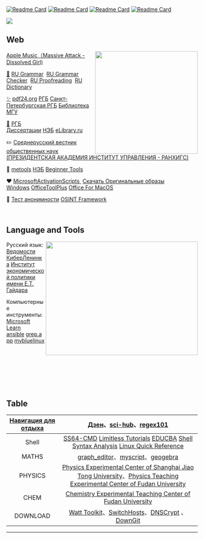 [![Readme Card](https://github-readme-stats.vercel.app/api/pin/?username=excalibra&repo=scripts)](https://github.com/Excalibra/scripts)
[![Readme Card](https://github-readme-stats.vercel.app/api/pin/?username=excalibra&repo=ChiseiKoya)](https://github.com/Excalibra/ChiseiKoya)
[![Readme Card](https://github-readme-stats.vercel.app/api/pin/?username=excalibra&repo=network-tunneling)](https://github.com/Excalibra/network-tunneling)
[![Readme Card](https://github-readme-stats.vercel.app/api/pin/?username=excalibra&repo=cybersecurity)](https://github.com/Excalibra/cybersecurity)

<a>
  <img align="center" src="https://github.com/user-attachments/assets/dc1c40c8-35bf-4b9d-8120-0bc0fde05e1c"/>
</a>


## Web 

<a href="https://music.apple.com/us/song/dissolved-girl/724466943"><img align="right" src="https://github.com/user-attachments/assets/606a1978-f747-4942-8a86-8e20d1df8469" width="270" height="270" />Apple Music（Massive Attack - Dissolved Girl) </a>


[🔎](https://citaty.info/)&nbsp;<a href="https://www.russianforfree.com/" target="_blank">RU Grammar</a>  &nbsp;<a href="https://orfogrammka.ru/" target="_blank">RU Grammar Checker</a>  &nbsp;<a href="https://gramota.ru/" target="_blank">RU Proofreading</a> &nbsp;<a href="https://www.multitran.com/">RU Dictionary</a> 

[✨](#)&nbsp;<a href="https://tools.pdf24.org" target="_blank">pdf24.org</a>&nbsp;<a href="https://www.rsl.ru/"
 target="_blank">РГБ</a>&nbsp;<a href="https://www.library.spbu.ru/" target="_blank">Санкт-Петербургская РГБ</a> [Библиотека МГУ](https://www.msu.ru/en/library/)

[🔖](https://www.rusprofile.ru/)&nbsp;<a href="https://diss.rsl.ru/" target="_blank">РГБ Диссертации</a>&nbsp;<a href="https://нэб.рф/">НЭБ</a>&nbsp;<a href="https://www.elibrary.ru/">eLibrary.ru</a>

✏️ [Среднерусский вестник общественных наук (ПРЕЗИДЕНТСКАЯ АКАДЕМИЯ ИНСТИТУТ УПРАВЛЕНИЯ - РАНХИГС)](https://orelvestnik.ru/) 

🧰&nbsp;[metools](http://www.metools.info/other/subnetmask160.html)&nbsp;[НЭБ](https://нэб.рф/)&nbsp;<a href="https://c.runoob.com" target="_blank">Beginner Tools</a> 

❤️&nbsp;<a href="https://massgrave.dev" target="_blank">MicrosoftActivationScripts </a>&nbsp;[Скачать Оригинальные образы Windows](https://download-original-windows.ru/)&nbsp;[OfficeToolPlus](https://otp.landian.vip/en-us/)&nbsp;[Office For MacOS](https://github.com/alsyundawy/Microsoft-Office-For-MacOS)

🤖&nbsp;<a href="https://exploit.in/ip/" target="_blank">Тест анонимности</a>&nbsp;[OSINT Framework](https://osintframework.com/)

<br>

## Language and Tools

<a><img align="right" src="https://github.com/user-attachments/assets/a29d674e-b019-4e96-9253-f440632c7a10" width="400" height="299" /></a>

Русский язык: [Ведомости](https://www.vedomosti.ru/) [КиберЛенинка](https://cyberleninka.ru/) [Институт экономической политики имени Е.Т. Гайдара](https://www.iep.ru/ru/) 

Компьютерные инструменты: [Microsoft Learn](https://learn.microsoft.com/en-gb/training/modules/implement-common-integration-features-finance-ops/10-exercise-1)  [ansible](https://docs.ansible.com/)&nbsp;[grep.app](https://grep.app)&nbsp;[mybluelinux](https://www.mybluelinux.com/debian-permanent-static-routes/)

<br><br><br><br><br><br>

## Table

|[Навигация для отдыха](https://habr.com)| [Дзен](https://dzen.ru/)、[sci-hub](https://www.wellesu.com/)、[regex101](https://regex101.com/) |
| :-----------: | :----------------------------------------------------------: |
|Shell| <a href="https://ss64.com" target="_blank" >SS64-CMD</a> <a href="https://www.learnfk.com/batch-script/batch-script-aliases.html">Limitless Tutorials</a>  <a href="https://www.educba.com/powershell-base64/" target="_blank" >EDUCBA</a> <a href="https://www.explainshell.com">Shell Syntax Analysis</a> [Linux Quick Reference](https://explainshell.com/) |
|MATHS|[graph_editor](https://csacademy.com/app/graph_editor/)、[myscript](http://webdemo.myscript.com)、[geogebra](https://www.geogebra.org/geometry)|
|PHYSICS|[Physics Experimental Center of Shanghai Jiao Tong University](https://pec.sjtu.edu.cn/ols/)、[Physics Teaching Experimental Center of Fudan University](http://phylab.fudan.edu.cn/doku.php)|
|CHEM| [Chemistry Experimental Teaching Center of Fudan University](http://www.ecce.fudan.edu.cn/a2/22/c5772a41506/page.htm) |
|DOWNLOAD| [Watt Toolkit](https://steampp.net)、[SwitchHosts](https://github.com/oldj/SwitchHosts)、[DNSCrypt](https://github.com/DNSCrypt/dnscrypt-proxy) 、[DownGit](https://minhaskamal.github.io/DownGit/#/home)|


---


